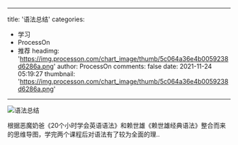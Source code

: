 
---
title: '语法总结'
categories: 
 - 学习
 - ProcessOn
 - 推荐
headimg: 'https://img.processon.com/chart_image/thumb/5c064a36e4b0059238d6286a.png'
author: ProcessOn
comments: false
date: 2021-11-24 05:19:27
thumbnail: 'https://img.processon.com/chart_image/thumb/5c064a36e4b0059238d6286a.png'
---

<div>   
<img class="thumb" alt="语法总结" src="https://img.processon.com/chart_image/thumb/5c064a36e4b0059238d6286a.png" referrerpolicy="no-referrer">
<p>根据恶魔奶爸《20个小时学会英语语法》和赖世雄《赖世雄经典语法》整合而来的思维导图，学完两个课程后对语法有了较为全面的理..</p>  
</div>
            